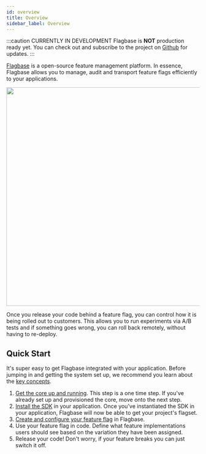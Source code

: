```yaml
---
id: overview
title: Overview
sidebar_label: Overview
---
```


:::caution CURRENTLY IN DEVELOPMENT
Flagbase is **NOT** production ready yet. You can check out and subscribe to the project on [Github](https://github.com/flagbase/flagbase) for updates.
:::


[Flagbase](https://flagbase.com) is a open-source feature management platform. In essence, Flagbase allows you to manage, audit and transport feature flags efficiently to your applications.

<div align="center">
  <img width="570px" aria-label="Architecture Diagram" src="/assets/img/readme-banner.svg" />
</div>

Once you release your code behind a feature flag, you can control how it is being rolled out to customers. This allows you to run experiments via A/B tests and if something goes wrong, you can roll back remotely, without having to re-deploy.

## Quick Start
It's super easy to get Flagbase integrated with your application. Before jumping in and getting the system set up, we recommend you learn about the [key concepts](/docs/guides/overview).

1. [Get the core up and running](/docs/core/setup). This step is a one time step. If you've already set up and provisioned the core, move onto the next step.
1. [Install the SDK](/docs/sdk/overview) in your application. Once you've instantiated the SDK in your application, Flagbase will now be able to get your project's flagset.
1. [Create and configure your feature flag](/docs/guides/flag) in Flagbase.
1. Use your feature flag in code. Define what feature implementations users should see based on the variation they have been assigned.
1. Release your code! Don't worry, if your feature breaks you can just switch it off.
